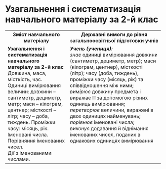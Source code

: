 # Узагальнення і систематизація навчального матеріалу за 2-й клас
<table>
  <tr>
    <td width="40%" align="center"><b>Зміст навчального матеріалу<b></td>
    <td width="60%" align="center"><b>Державні вимоги до рівня загальноосвітньої підготовки учнів</b></td>
  </tr>
  <tr>
    <td width="40%" style="vertical-align:top !important;"><b>Узагальнення і систематизація навчального матеріалу   за 2-й клас</b><br>
Довжина, маса, місткість, час. <br>
Одиниці вимірювання величин: довжини – сантиметр, дециметр, метр; маси – кілограм, центнер; місткості – літр; часу – доба, тиждень.
Проміжки часу: місяць, рік.<br>
Іменовані числа. <br>
Порівняння іменованих чисел. <br>
Дії з іменованими числами.<br></td>
    <td width="60%" style="vertical-align:top !important;"><i><b>Учень (учениця):</b></i><br>
<i>знає</i> одиниці вимірювання довжини (сантиметр, дециметр, метр); маси (кілограм, центнер), місткості (літр); часу (доба, тиждень), проміжки часу (місяць, рік) та співвідношення між ними;<br>
<i>вимірює</i> довжину предмета і виражає її за допомогою різних одиниць вимірювання;<br>
<i>перетворює</i> величини, виражені в двох одиницях найменувань;<br>
<i>порівнює</i> іменовані числа;<br>
<i>виконує</i> додавання й віднімання  іменованих чисел, поданих в однакових одиницях вимірювання<br></td>
  </tr>
</table>

